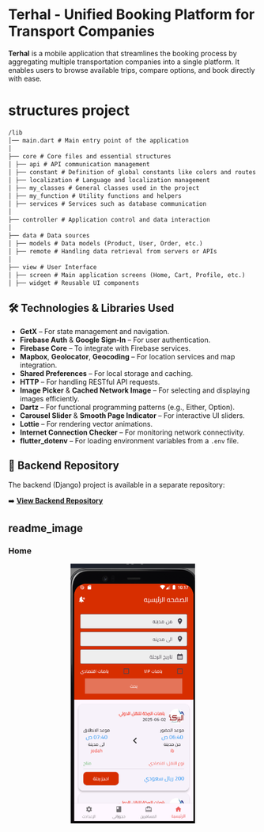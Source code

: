 # Terhal - Unified Booking Platform for Transport Companies

**Terhal** is a mobile application that streamlines the booking process by aggregating multiple transportation companies into a single platform. It enables users to browse available trips, compare options, and book directly with ease.

# structures project

```
/lib
│── main.dart # Main entry point of the application
│
├── core # Core files and essential structures
│ ├── api # API communication management
│ ├── constant # Definition of global constants like colors and routes
│ ├── localization # Language and localization management
│ ├── my_classes # General classes used in the project
│ ├── my_function # Utility functions and helpers
│ ├── services # Services such as database communication
│
├── controller # Application control and data interaction
│
├── data # Data sources
│ ├── models # Data models (Product, User, Order, etc.)
│ ├── remote # Handling data retrieval from servers or APIs
│
├── view # User Interface
│ ├── screen # Main application screens (Home, Cart, Profile, etc.)
│ ├── widget # Reusable UI components
```

## 🛠️ Technologies & Libraries Used

- **GetX** – For state management and navigation.
- **Firebase Auth** & **Google Sign-In** – For user authentication.
- **Firebase Core** – To integrate with Firebase services.
- **Mapbox**, **Geolocator**, **Geocoding** – For location services and map integration.
- **Shared Preferences** – For local storage and caching.
- **HTTP** – For handling RESTful API requests.
- **Image Picker** & **Cached Network Image** – For selecting and displaying images efficiently.
- **Dartz** – For functional programming patterns (e.g., Either, Option).
- **Carousel Slider** & **Smooth Page Indicator** – For interactive UI sliders.
- **Lottie** – For rendering vector animations.
- **Internet Connection Checker** – For monitoring network connectivity.
- **flutter_dotenv** – For loading environment variables from a `.env` file.

## 🔗 Backend Repository

The backend (Django) project is available in a separate repository:

➡️ **[View Backend Repository](https://github.com/almlyky/backend_django_travelApp.git)**

## readme_image

### Home

<p align="center">
  <img src="assets/image_readme/h1.png" width="50%" />
</p>